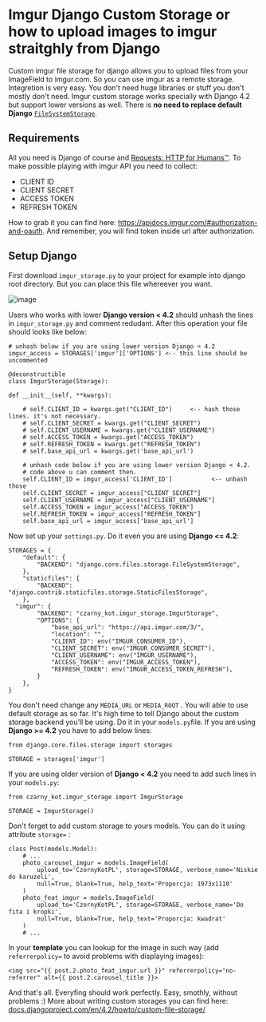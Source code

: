 
# Imgur Django Custom Storage or how to upload images to imgur straitghly from Django
 Custom imgur file storage for django allows you to upload files from your ImageField to imgur.com. So you can use imgur as a remote storage. Integretion is very easy. You don't need huge libraries or stuff you don't mostly don't need. Imgur custom storage works specially with Django 4.2 but support lower versions as well. There is **no need to replace default Django** [`FileSystemStorage`](https://docs.djangoproject.com/en/4.2/ref/files/storage/#django.core.files.storage.FileSystemStorage "django.core.files.storage.FileSystemStorage"). 
## Requirements
All you need is Django of course and [Requests: HTTP for Humans™](https://requests.readthedocs.io/en/latest/). To make possible playing with imgur API you need to collect: 
 - CLIENT ID
 - CLIENT SECRET
 - ACCESS TOKEN
 - REFRESH TOKEN
 
 How to grab it you can find here: https://apidocs.imgur.com/#authorization-and-oauth. And remember, you will find token inside url after authorization.
 ## Setup Django
 First download `imgur_storage.py` to your project for example into django root directory. But you can place this file whereever you want.

![image](https://github.com/croolicjah/imgur-django-storage/assets/8026783/fba96d1b-50c6-49e9-b80c-0e863dfdc975)

Users who works with lower **Django version < 4.2** should unhash the lines in `imgur_storage.py` and comment redudant. After this operation your file should looks like below:

    # unhash below if you are using lower version Django < 4.2
    imgur_access = STORAGES['imgur']['OPTIONS'] <-- this line should be uncommented
        
    @deconstructible
    class ImgurStorage(Storage):
    
    def __init__(self, **kwargs):
    
        # self.CLIENT_ID = kwargs.get("CLIENT_ID")     <-- hash those lines. it's not necessary.
        # self.CLIENT_SECRET = kwargs.get("CLIENT_SECRET")
        # self.CLIENT_USERNAME = kwargs.get("CLIENT_USERNAME")
        # self.ACCESS_TOKEN = kwargs.get("ACCESS_TOKEN")
        # self.REFRESH_TOKEN = kwargs.get("REFRESH_TOKEN")
        # self.base_api_url = kwargs.get('base_api_url')
    
        # unhash code below if you are using lower version Django < 4.2.
        # code above u can comment then.
        self.CLIENT_ID = imgur_access['CLIENT_ID']           <-- unhash those
        self.CLIENT_SECRET = imgur_access["CLIENT_SECRET"]
        self.CLIENT_USERNAME = imgur_access["CLIENT_USERNAME"]
        self.ACCESS_TOKEN = imgur_access["ACCESS_TOKEN"]
        self.REFRESH_TOKEN = imgur_access["REFRESH_TOKEN"]
        self.base_api_url = imgur_access['base_api_url']

Now set up your `settings.py`. Do it even you are using **Django <= 4.2**:

    STORAGES = {  
        "default": {  
            "BACKEND": "django.core.files.storage.FileSystemStorage",  
        },  
        "staticfiles": {  
            "BACKEND": "django.contrib.staticfiles.storage.StaticFilesStorage",  
        },  
      "imgur": {  
            "BACKEND": "czarny_kot.imgur_storage.ImgurStorage",  
            "OPTIONS": {  
                "base_api_url": "https://api.imgur.com/3/",  
                "location": "",  
                "CLIENT_ID": env("IMGUR_CONSUMER_ID"),  
                "CLIENT_SECRET": env("IMGUR_CONSUMER_SECRET"),  
                "CLIENT_USERNAME": env("IMGUR_USERNAME"),  
                "ACCESS_TOKEN": env("IMGUR_ACCESS_TOKEN"),  
                "REFRESH_TOKEN": env("IMGUR_ACCESS_TOKEN_REFRESH"),  
            }  
        },  
    }
You don't need change any `MEDIA_URL` or `MEDIA_ROOT` . You will able to use default storage as so far. 
It's high time to tell Django about the custom storage backend you’ll be using. Do it in your `models.py`file. If you are using **Django >= 4.2** you have to add below lines:

    from django.core.files.storage import storages
    
    STORAGE = storages['imgur']

If you are using older version of **Django < 4.2** you need to add such lines in your `models.py`:

    from czarny_kot.imgur_storage import ImgurStorage
        
    STORAGE = ImgurStorage()

Don't forget to add custom storage to yours models. You can do it using attribute `storage=` :

    class Post(models.Model):  
        # ...  
        photo_carousel_imgur = models.ImageField(  
		    upload_to='CzornyKotPL', storage=STORAGE, verbose_name='Niskie do karuzeli',  
		    null=True, blank=True, help_text='Proporcja: 1973x1110'  
		)  
		photo_feat_imgur = models.ImageField(  
		    upload_to='CzornyKotPL', storage=STORAGE, verbose_name='Do fita i kropki', 
		    null=True, blank=True, help_text='Proporcja: kwadrat'  
		)
        # ...
In your **template** you can lookup for the image in such way (add `referrerpolicy=` to avoid problems with displaying images):

    <img src="{{ post.2.photo_feat_imgur.url }}" referrerpolicy="no-referrer" alt={{ post.2.carousel_title }}>
And that's all. Everyfing should work perfectly. Easy, smothly, without problems :)
More about writing custom storages you can find here: [docs.djangoproject.com/en/4.2/howto/custom-file-storage/](https://docs.djangoproject.com/en/4.2/howto/custom-file-storage/)
